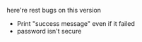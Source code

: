 here're rest bugs on this version

  * Print "success message" even if it failed
  * password isn't secure

